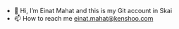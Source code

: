 - 👋 Hi, I’m Einat Mahat and this is my Git account in Skai
- 📫 How to reach me einat.mahat@kenshoo.com

<!---
einat4skai/einat4skai is a ✨ special ✨ repository because its `README.md` (this file) appears on your GitHub profile.
You can click the Preview link to take a look at your changes.
--->
